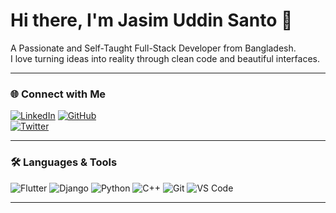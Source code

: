 # Hi there, I'm Jasim Uddin Santo 👋

A Passionate and Self-Taught Full-Stack Developer from Bangladesh.  
I love turning ideas into reality through clean code and beautiful interfaces.

---

### 🌐 Connect with Me
[![LinkedIn](https://img.shields.io/badge/LinkedIn-0A66C2?style=for-the-badge&logo=linkedin&logoColor=white)](https://www.linkedin.com/in/jasim-uddin-shanto/) 
[![GitHub](https://img.shields.io/badge/GitHub-181717?style=for-the-badge&logo=github&logoColor=white)](https://github.com/jasim-uddin-shanto-6b75a1329)  
[![Twitter](https://img.shields.io/badge/Twitter-1DA1F2?style=for-the-badge&logo=twitter&logoColor=white)](https://twitter.com/yourprofile)  

---

### 🛠️ Languages & Tools
![Flutter](https://img.shields.io/badge/Flutter-02569B?style=flat-square&logo=flutter&logoColor=white)
![Django](https://img.shields.io/badge/Django-092E20?style=flat-square&logo=django&logoColor=white)
![Python](https://img.shields.io/badge/Python-3776AB?style=flat-square&logo=python&logoColor=white)
![C++](https://img.shields.io/badge/C++-00599C?style=flat-square&logo=c%2B%2B&logoColor=white)
![Git](https://img.shields.io/badge/Git-F05032?style=flat-square&logo=git&logoColor=white)
![VS Code](https://img.shields.io/badge/VS%20Code-007ACC?style=flat-square&logo=visual-studio-code&logoColor=white)

---
